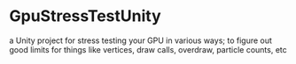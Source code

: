 # GpuStressTestUnity
a Unity project for stress testing your GPU in various ways; to figure out good limits for things like vertices, draw calls, overdraw, particle counts, etc
